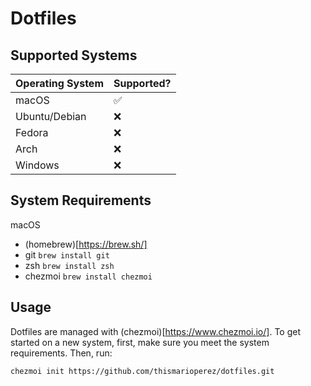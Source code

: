 # Dotfiles

## Supported Systems
| Operating System | Supported? |
|------------------|------------|
| macOS            | ✅          |
| Ubuntu/Debian    | ❌          |
| Fedora           | ❌          |
| Arch             | ❌          |
| Windows          | ❌          |

## System Requirements
macOS
- (homebrew)[https://brew.sh/]
- git `brew install git`
- zsh `brew install zsh`
- chezmoi `brew install chezmoi`

## Usage
Dotfiles are managed with (chezmoi)[https://www.chezmoi.io/]. To get started on a new system, first, make sure you meet the system requirements. Then, run:
```
chezmoi init https://github.com/thismarioperez/dotfiles.git
```